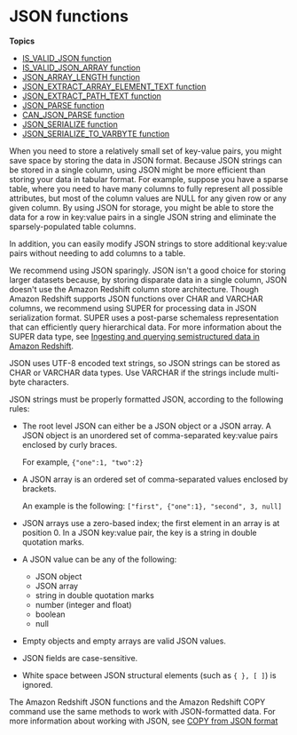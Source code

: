 # JSON functions<a name="json-functions"></a>

**Topics**
+ [IS\_VALID\_JSON function](IS_VALID_JSON.md)
+ [IS\_VALID\_JSON\_ARRAY function](IS_VALID_JSON_ARRAY.md)
+ [JSON\_ARRAY\_LENGTH function](JSON_ARRAY_LENGTH.md)
+ [JSON\_EXTRACT\_ARRAY\_ELEMENT\_TEXT function](JSON_EXTRACT_ARRAY_ELEMENT_TEXT.md)
+ [JSON\_EXTRACT\_PATH\_TEXT function](JSON_EXTRACT_PATH_TEXT.md)
+ [JSON\_PARSE function](JSON_PARSE.md)
+ [CAN\_JSON\_PARSE function](CAN_JSON_PARSE.md)
+ [JSON\_SERIALIZE function](JSON_SERIALIZE.md)
+ [JSON\_SERIALIZE\_TO\_VARBYTE function](JSON_SERIALIZE_TO_VARBYTE.md)

When you need to store a relatively small set of key\-value pairs, you might save space by storing the data in JSON format\. Because JSON strings can be stored in a single column, using JSON might be more efficient than storing your data in tabular format\. For example, suppose you have a sparse table, where you need to have many columns to fully represent all possible attributes, but most of the column values are NULL for any given row or any given column\. By using JSON for storage, you might be able to store the data for a row in key:value pairs in a single JSON string and eliminate the sparsely\-populated table columns\. 

In addition, you can easily modify JSON strings to store additional key:value pairs without needing to add columns to a table\. 

We recommend using JSON sparingly\. JSON isn't a good choice for storing larger datasets because, by storing disparate data in a single column, JSON doesn't use the Amazon Redshift column store architecture\. Though Amazon Redshift supports JSON functions over CHAR and VARCHAR columns, we recommend using SUPER for processing data in JSON serialization format\. SUPER uses a post\-parse schemaless representation that can efficiently query hierarchical data\. For more information about the SUPER data type, see [Ingesting and querying semistructured data in Amazon Redshift](super-overview.md)\.

JSON uses UTF\-8 encoded text strings, so JSON strings can be stored as CHAR or VARCHAR data types\. Use VARCHAR if the strings include multi\-byte characters\.

JSON strings must be properly formatted JSON, according to the following rules: 
+ The root level JSON can either be a JSON object or a JSON array\. A JSON object is an unordered set of comma\-separated key:value pairs enclosed by curly braces\. 

  For example, `{"one":1, "two":2} `
+ A JSON array is an ordered set of comma\-separated values enclosed by brackets\. 

  An example is the following: `["first", {"one":1}, "second", 3, null] `
+ JSON arrays use a zero\-based index; the first element in an array is at position 0\. In a JSON key:value pair, the key is a string in double quotation marks\. 
+ A JSON value can be any of the following: 
  + JSON object 
  + JSON array 
  + string in double quotation marks
  + number \(integer and float\) 
  + boolean
  + null 
+ Empty objects and empty arrays are valid JSON values\.
+ JSON fields are case\-sensitive\. 
+ White space between JSON structural elements \(such as `{ }, [ ]`\) is ignored\. 

The Amazon Redshift JSON functions and the Amazon Redshift COPY command use the same methods to work with JSON\-formatted data\. For more information about working with JSON, see [COPY from JSON format](copy-usage_notes-copy-from-json.md)